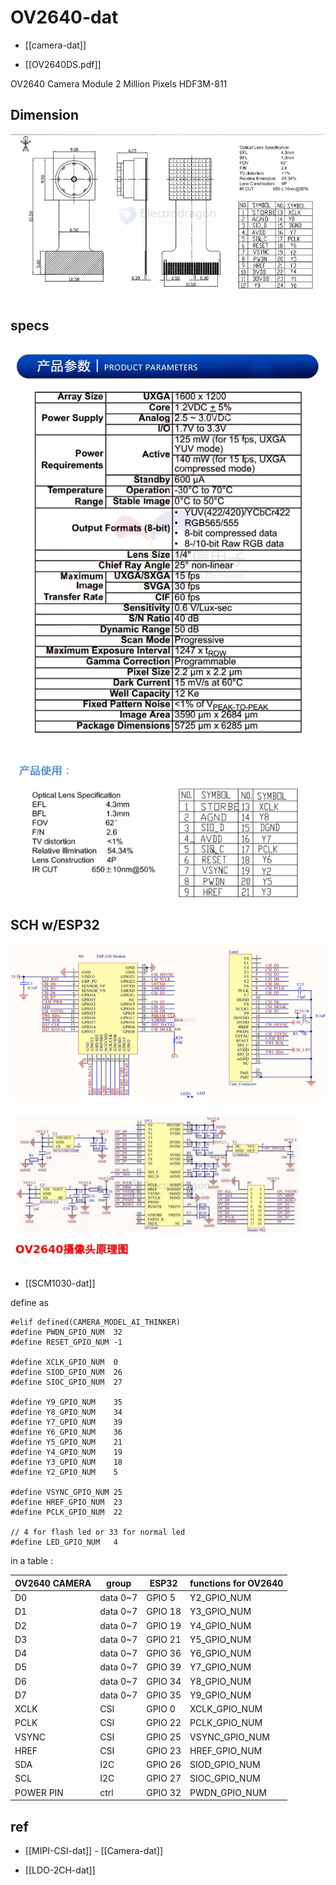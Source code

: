 
# OV2640-dat

- [[camera-dat]]

- [[OV2640DS.pdf]]


OV2640 Camera Module 2 Million Pixels HDF3M-811


## Dimension 

![](2024-12-28-16-44-42.png)


## specs 

![](2025-03-28-16-31-36.png)

## SCH w/ESP32

![](2024-12-28-16-39-44.png)

![](2025-03-28-16-33-04.png)


- [[SCM1030-dat]]

define as 

    #elif defined(CAMERA_MODEL_AI_THINKER)
    #define PWDN_GPIO_NUM  32
    #define RESET_GPIO_NUM -1

    #define XCLK_GPIO_NUM  0
    #define SIOD_GPIO_NUM  26
    #define SIOC_GPIO_NUM  27

    #define Y9_GPIO_NUM    35
    #define Y8_GPIO_NUM    34
    #define Y7_GPIO_NUM    39
    #define Y6_GPIO_NUM    36
    #define Y5_GPIO_NUM    21
    #define Y4_GPIO_NUM    19
    #define Y3_GPIO_NUM    18
    #define Y2_GPIO_NUM    5
    
    #define VSYNC_GPIO_NUM 25
    #define HREF_GPIO_NUM  23
    #define PCLK_GPIO_NUM  22

    // 4 for flash led or 33 for normal led
    #define LED_GPIO_NUM   4

in a table : 

| OV2640 CAMERA | group    | ESP32   | functions for OV2640 |
| ------------- | -------- | ------- | -------------------- |
| D0            | data 0~7 | GPIO 5  | Y2_GPIO_NUM          |
| D1            | data 0~7 | GPIO 18 | Y3_GPIO_NUM          |
| D2            | data 0~7 | GPIO 19 | Y4_GPIO_NUM          |
| D3            | data 0~7 | GPIO 21 | Y5_GPIO_NUM          |
| D4            | data 0~7 | GPIO 36 | Y6_GPIO_NUM          |
| D5            | data 0~7 | GPIO 39 | Y7_GPIO_NUM          |
| D6            | data 0~7 | GPIO 34 | Y8_GPIO_NUM          |
| D7            | data 0~7 | GPIO 35 | Y9_GPIO_NUM          |
| XCLK          | CSI      | GPIO 0  | XCLK_GPIO_NUM        |
| PCLK          | CSI      | GPIO 22 | PCLK_GPIO_NUM        |
| VSYNC         | CSI      | GPIO 25 | VSYNC_GPIO_NUM       |
| HREF          | CSI      | GPIO 23 | HREF_GPIO_NUM        |
| SDA           | I2C      | GPIO 26 | SIOD_GPIO_NUM        |
| SCL           | I2C      | GPIO 27 | SIOC_GPIO_NUM        |
| POWER PIN     | ctrl     | GPIO 32 | PWDN_GPIO_NUM        |




## ref 

- [[MIPI-CSI-dat]] - [[Camera-dat]]

- [[LDO-2CH-dat]]